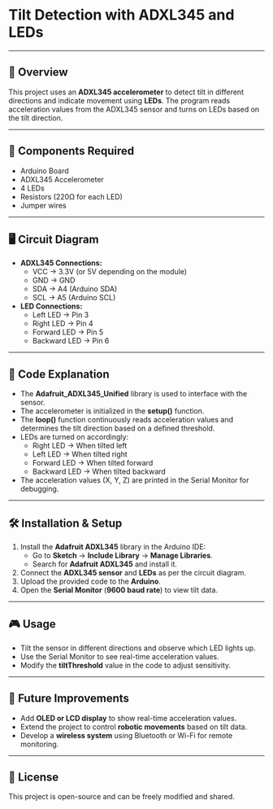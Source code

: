 # Tilt Detection with ADXL345 and LEDs

---

## 📌 Overview
This project uses an **ADXL345 accelerometer** to detect tilt in different directions and indicate movement using **LEDs**. The program reads acceleration values from the ADXL345 sensor and turns on LEDs based on the tilt direction.

---

## 🔧 Components Required
- Arduino Board
- ADXL345 Accelerometer
- 4 LEDs
- Resistors (220Ω for each LED)
- Jumper wires

---

## 🖥️ Circuit Diagram
- **ADXL345 Connections:**
  - VCC → 3.3V (or 5V depending on the module)
  - GND → GND
  - SDA → A4 (Arduino SDA)
  - SCL → A5 (Arduino SCL)
- **LED Connections:**
  - Left LED → Pin 3
  - Right LED → Pin 4
  - Forward LED → Pin 5
  - Backward LED → Pin 6

---

## 📝 Code Explanation
- The **Adafruit_ADXL345_Unified** library is used to interface with the sensor.
- The accelerometer is initialized in the **setup()** function.
- The **loop()** function continuously reads acceleration values and determines the tilt direction based on a defined threshold.
- LEDs are turned on accordingly:
  - Right LED → When tilted left
  - Left LED → When tilted right
  - Forward LED → When tilted forward
  - Backward LED → When tilted backward
- The acceleration values (X, Y, Z) are printed in the Serial Monitor for debugging.

---

## 🛠️ Installation & Setup
1. Install the **Adafruit ADXL345** library in the Arduino IDE:
   - Go to **Sketch** → **Include Library** → **Manage Libraries**.
   - Search for **Adafruit ADXL345** and install it.
2. Connect the **ADXL345 sensor** and **LEDs** as per the circuit diagram.
3. Upload the provided code to the **Arduino**.
4. Open the **Serial Monitor** (**9600 baud rate**) to view tilt data.

---

## 🎮 Usage
- Tilt the sensor in different directions and observe which LED lights up.
- Use the Serial Monitor to see real-time acceleration values.
- Modify the **tiltThreshold** value in the code to adjust sensitivity.

---

## 🚀 Future Improvements
- Add **OLED or LCD display** to show real-time acceleration values.
- Extend the project to control **robotic movements** based on tilt data.
- Develop a **wireless system** using Bluetooth or Wi-Fi for remote monitoring.

---

## 📝 License
This project is open-source and can be freely modified and shared.



